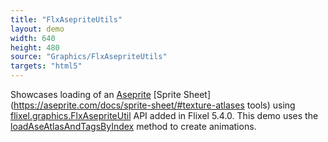 ```yaml
---
title: "FlxAsepriteUtils"
layout: demo
width: 640
height: 480
source: "Graphics/FlxAsepriteUtils"
targets: "html5"
---
```


Showcases loading of an [Aseprite](https://www.aseprite.org/) [Sprite Sheet](https://aseprite.com/docs/sprite-sheet/#texture-atlases tools) using [flixel.graphics.FlxAsepriteUtil](https://api.haxeflixel.com/flixel/graphics/FlxAsepriteUtil.html) API added in Flixel 5.4.0. This demo uses the [loadAseAtlasAndTagsByIndex](https://api.haxeflixel.com/flixel/graphics/FlxAsepriteUtil.html#addAseAtlasTagsByIndex) method to create animations.
